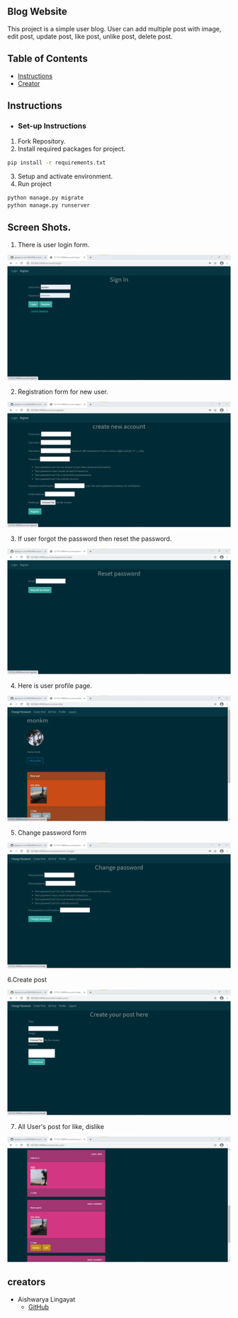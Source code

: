 ## Blog Website
This project is a simple user blog. User can add multiple post with
image, edit post, update post, like post, unlike post, delete post.

## Table of Contents

* [Instructions](#instructions)
* [Creator](#creators)

## Instructions

* ### Set-up Instructions
 1. Fork Repository.
 2. Install required packages for project.
 ```bash
 pip install -r requirements.txt
 ```
 3. Setup and activate environment.
 4. Run project
 ```bash
 python manage.py migrate
 python manage.py runserver
 ```

## Screen Shots.

 1. There is user login form.

![login](lognew/readme_images/loginuser.png)

2. Registration form for new user.

![register](lognew/readme_images/userregister.png)

3. If user forgot the password then reset the password.

![resetassword](lognew/readme_images/resetassword.png)

4. Here is user profile page.

![profile](lognew/readme_images/userprofile.png)

5. Change password form 

![changeassword](lognew/readme_images/changeassword.png)

6.Create post 

![createpost](lognew/readme_images/createpost.png)

7. All User's post for like, dislike

![allpost](lognew/readme_images/allpost.png)


## creators

* Aishwarya Lingayat
    - [GitHub](https://github.com/Aishwaryalingayat)
